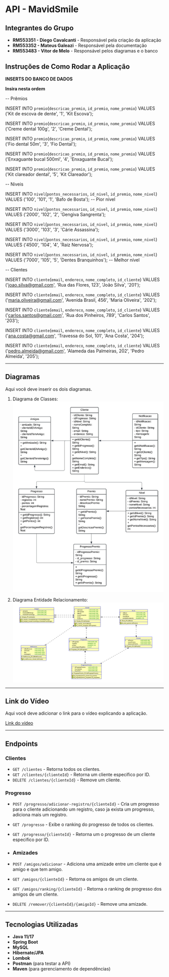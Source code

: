 # API - MavidSmile

## Integrantes do Grupo

- **RM553351 - Diego Cavalcanti** - Responsável pela criação da aplicação
- **RM553352 - Mateus Galeazi** - Responsável pela documentação
- **RM553483 - Vitor de Melo** - Responsável pelos diagramas e o banco

## Instruções de Como Rodar a Aplicação

**INSERTS DO BANCO DE DADOS**

**Insira nesta ordem**

-- Prêmios

INSERT INTO `premio`(`descricao_premio`, `id_premio`, `nome_premio`) VALUES ('Kit de escova de dente', '1', 'Kit Escova');

INSERT INTO `premio`(`descricao_premio`, `id_premio`, `nome_premio`) VALUES ('Creme dental 100g', '2', 'Creme Dental');

INSERT INTO `premio`(`descricao_premio`, `id_premio`, `nome_premio`) VALUES ('Fio dental 50m', '3', 'Fio Dental');

INSERT INTO `premio`(`descricao_premio`, `id_premio`, `nome_premio`) VALUES ('Enxaguante bucal 500ml', '4', 'Enxaguante Bucal');

INSERT INTO `premio`(`descricao_premio`, `id_premio`, `nome_premio`) VALUES ('Kit clareador dental', '5', 'Kit Clareador');


-- Niveis

INSERT INTO `nivel`(`pontos_necessarios`, `id_nivel`, `id_premio`, `nome_nivel`) VALUES ('100', '101', '1', 'Bafo de Bosta');  -- Pior nível

INSERT INTO `nivel`(`pontos_necessarios`, `id_nivel`, `id_premio`, `nome_nivel`) VALUES ('2000', '102', '2', 'Gengiva Sangrenta');

INSERT INTO `nivel`(`pontos_necessarios`, `id_nivel`, `id_premio`, `nome_nivel`) VALUES ('3000', '103', '3', 'Cárie Assassina');

INSERT INTO `nivel`(`pontos_necessarios`, `id_nivel`, `id_premio`, `nome_nivel`) VALUES ('4500', '104', '4', 'Raiz Nervosa');

INSERT INTO `nivel`(`pontos_necessarios`, `id_nivel`, `id_premio`, `nome_nivel`) VALUES ('7000', '105', '5', 'Dentes Branquinhos');  -- Melhor nível

-- Clientes

INSERT INTO `cliente`(`email`, `endereco`, `nome_completo`, `id_cliente`) VALUES ('joao.silva@gmail.com', 'Rua das Flores, 123', 'João Silva', '201');

INSERT INTO `cliente`(`email`, `endereco`, `nome_completo`, `id_cliente`) VALUES ('maria.oliveira@gmail.com', 'Avenida Brasil, 456', 'Maria Oliveira', '202');

INSERT INTO `cliente`(`email`, `endereco`, `nome_completo`, `id_cliente`) VALUES ('carlos.santos@gmail.com', 'Rua dos Pinheiros, 789', 'Carlos Santos', '203');

INSERT INTO `cliente`(`email`, `endereco`, `nome_completo`, `id_cliente`) VALUES ('ana.costa@gmail.com', 'Travessa do Sol, 101', 'Ana Costa', '204');

INSERT INTO `cliente`(`email`, `endereco`, `nome_completo`, `id_cliente`) VALUES ('pedro.almeida@gmail.com', 'Alameda das Palmeiras, 202', 'Pedro Almeida', '205');


---

## Diagramas

Aqui você deve inserir os dois diagramas.

1. Diagrama de Classes:
   ![Diagrama da Arquitetura](diagramas/diagrama%20de%20classe.jpeg)

2. Diagrama Entidade Relacionamento:
   ![Diagrama do Banco de Dados](diagramas/diagrama%20entidade%20relacionamento.png)

---

## Link do Vídeo

Aqui você deve adicionar o link para o vídeo explicando a aplicação.

[Link do vídeo](URL_DO_VIDEO_AQUI)

---

## Endpoints

### Clientes
- `GET /clientes` - Retorna todos os clientes.
- `GET /clientes/{clienteId}` - Retorna um cliente específico por ID.
- `DELETE /clientes/{clienteId}` - Remove um cliente.

### Progresso
- `POST /progresso/adicionar-registro/{clienteId}` - Cria um progresso para o cliente adicionando um registro, caso ja exista um progresso, adiciona mais um registro.
- `GET /progresso` - Exibe o ranking do progresso de todos os clientes.
- `GET /progresso/{clienteId}` - Retorna um o progresso de um cliente especifico por ID.

- ### Amizades
- `POST /amigos/adicionar` - Adiciona uma amizade entre um cliente que é amigo e que tem amigo.
- `GET /amigos/{clienteId}` - Retorna os amigos de um cliente.
- `GET /amigos/ranking/{clienteId}` - Retorna o ranking de progresso dos amigos de um cliente.
- `DELETE /remover/{clienteId}/{amigoId}` - Remove uma amizade.



---

## Tecnologias Utilizadas

- **Java 11/17**
- **Spring Boot**
- **MySQL**
- **Hibernate/JPA**
- **Lombok**
- **Postman** (para testar a API)
- **Maven** (para gerenciamento de dependências)

